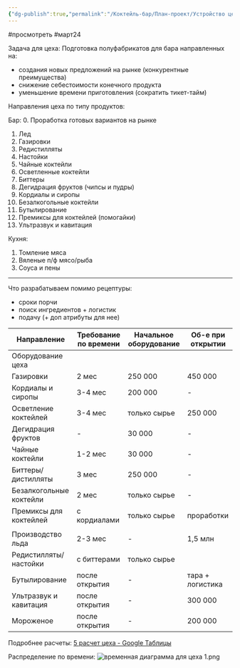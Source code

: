 ```yaml
---
{"dg-publish":true,"permalink":"/Коктейль-бар/План-проект/Устройство цеха/"}
---
```


#просмотреть #март24 

Задача для цеха: 
Подготовка полуфабрикатов для бара направленных на: 
- создания новых предложений на рынке (конкурентные преимущества) 
- снижение себестоимости конечного продукта
- уменьшение времени приготовления (сократить тикет-тайм)

Направления цеха по типу продуктов: 

Бар: 
0. Проработка готовых вариантов на рынке
1. Лед 
2. Газировки  
3. Редистилляты 
4. Настойки
5. Чайные коктейли
6. Осветленные коктейли 
7. Биттеры 
9. Дегидрация фруктов (чипсы и пудры)
10. Кордиалы и сиропы 
11. Безалкогольные коктейли 
12. Бутылирование 
13. Премиксы для коктейлей (помогайки)
14. Ультразвук и кавитация 

Кухня: 
1. Томление мяса 
2. Вяленые п/ф  мясо/рыба
3. Соуса и пены


****
Что разрабатываем помимо рецептуры: 
- сроки порчи 
- поиск ингредиентов + логистик
- подачу (+ доп атрибуты для нее)

| Направление             | Требование по времени | Начальное оборудование | Об-е при открытии |
| ----------------------- | --------------------- | ---------------------- | ----------------- |
| Оборудование цеха       |                       |                        |                   |
| Газировки               | 2 мес                 | 250 000                | 450 000           |
| Кордиалы и сиропы       | 3-4 мес               | 200 000                | -                 |
| Осветление коктейлей    | 3-4 мес               | только сырье           | 250 000           |
| Дегидрация фруктов      | -                     | 30 000                 | -                 |
| Чайные коктейли         | 1-2 мес               | 30 000                 | -                 |
| Биттеры/дистилляты      | 3 мес                 | 250 000                | -                 |
| Безалкогольные коктейли | 2 мес                 | только сырье           | -                 |
| Премиксы для коктейлей  | с кордиалами          | только сырье           | проработки        |
|                         |                       |                        |                   |
| Производство льда       | 2-3 мес               | -                      | 1,5 млн           |
| Редистилляты/настойки   | с биттерами           | только сырье           |                   |
| Бутылирование           | после открытия        | -                      | тара + логистика  |
| Ультразвук и кавитация  | после открытия        | -                      | 300 000           |
| Мороженое               | после открытия        | -                      | 200 000           |
Подробнее расчеты: 
[5 расчет цеха - Google Таблицы](https://docs.google.com/spreadsheets/d/1yvGfXey6Rez9WsLj_anP59RbzTVtk-4pATEJshpoCfw/edit?usp=sharing)

Распределение по времени: 
![временная диаграмма для цеха 1.png](/img/user/Inbox/%D0%B2%D1%80%D0%B5%D0%BC%D0%B5%D0%BD%D0%BD%D0%B0%D1%8F%20%D0%B4%D0%B8%D0%B0%D0%B3%D1%80%D0%B0%D0%BC%D0%BC%D0%B0%20%D0%B4%D0%BB%D1%8F%20%D1%86%D0%B5%D1%85%D0%B0%201.png)

